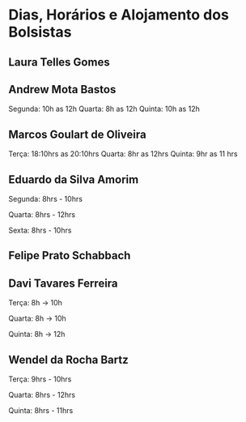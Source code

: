 Dias, Horários e Alojamento dos Bolsistas
=========================================

Laura Telles Gomes
------------------

Andrew Mota Bastos
------------------
Segunda: 10h as 12h
Quarta: 8h as 12h
Quinta: 10h as 12h

Marcos Goulart de Oliveira
--------------------------
Terça: 18:10hrs as 20:10hrs
Quarta: 8hr as 12hrs
Quinta: 9hr as 11 hrs

Eduardo da Silva Amorim
-----------------------

Segunda: 8hrs - 10hrs

Quarta: 8hrs - 12hrs

Sexta: 8hrs - 10hrs


Felipe Prato Schabbach
----------------------

Davi Tavares Ferreira
---------------------
Terça: 8h -> 10h

Quarta: 8h -> 10h

Quinta: 8h -> 12h

Wendel da Rocha Bartz
---------------------

Terça: 9hrs - 10hrs

Quarta: 8hrs - 12hrs

Quinta: 8hrs - 11hrs
